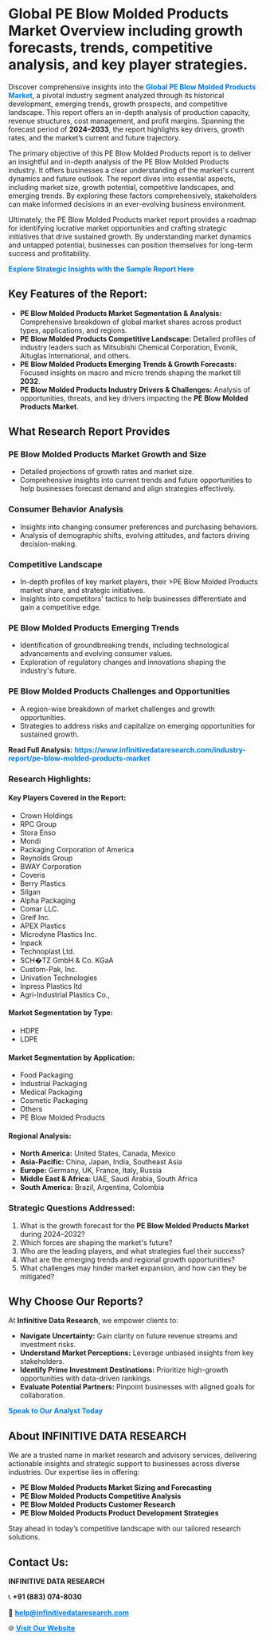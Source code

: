 <h1>Global PE Blow Molded Products Market Overview including growth forecasts, trends, competitive analysis, and key player strategies.</h1>
<p>
Discover comprehensive insights into the 
<a href="https://www.infinitivedataresearch.com/industry-report/pe-blow-molded-products-market" rel="dofollow" style="color: #007BFF; text-decoration: none;"><strong>Global PE Blow Molded Products Market</strong></a>, a pivotal industry segment analyzed through its historical development, emerging trends, growth prospects, and competitive landscape. This report offers an in-depth analysis of production capacity, revenue structures, cost management, and profit margins. Spanning the forecast period of <strong>2024–2033</strong>, the report highlights key drivers, growth rates, and the market’s current and future trajectory.
</p>
<p>
The primary objective of this PE Blow Molded Products report is to deliver an insightful and in-depth analysis of the PE Blow Molded Products industry. It offers businesses a clear understanding of the market's current dynamics and future outlook. The report dives into essential aspects, including market size, growth potential, competitive landscapes, and emerging trends. By exploring these factors comprehensively, stakeholders can make informed decisions in an ever-evolving business environment.
</p>
<p>
Ultimately, the PE Blow Molded Products market report provides a roadmap for identifying lucrative market opportunities and crafting strategic initiatives that drive sustained growth. By understanding market dynamics and untapped potential, businesses can position themselves for long-term success and profitability.
</p>
<p>
<a href="https://www.infinitivedataresearch.com/request-sample/reportId=103929" style="color: #007BFF; text-decoration: none;"><strong>Explore Strategic Insights with the Sample Report Here</strong></a>
</p>

<h2>Key Features of the Report:</h2>
<ul>
<li><strong>PE Blow Molded Products Market Segmentation & Analysis:</strong> Comprehensive breakdown of global market shares across product types, applications, and regions.</li>
<li><strong>PE Blow Molded Products Competitive Landscape:</strong> Detailed profiles of industry leaders such as Mitsubishi Chemical Corporation, Evonik, Altuglas International, and others.</li>
<li><strong>PE Blow Molded Products Emerging Trends & Growth Forecasts:</strong> Focused insights on macro and micro trends shaping the market till <strong>2032</strong>.</li>
<li><strong>PE Blow Molded Products Industry Drivers & Challenges:</strong> Analysis of opportunities, threats, and key drivers impacting the <strong>PE Blow Molded Products Market</strong>.</li>
</ul>

<h2>What Research Report Provides</h2>
<h3>PE Blow Molded Products Market Growth and Size</h3>
<ul>
<li>Detailed projections of growth rates and market size.</li>
<li>Comprehensive insights into current trends and future opportunities to help businesses forecast demand and align strategies effectively.</li>
</ul>

<h3>Consumer Behavior Analysis</h3>
<ul>
<li>Insights into changing consumer preferences and purchasing behaviors.</li>
<li>Analysis of demographic shifts, evolving attitudes, and factors driving decision-making.</li>
</ul>

<h3>Competitive Landscape</h3>
<ul>
<li>In-depth profiles of key market players, their >PE Blow Molded Products market share, and strategic initiatives.</li>
<li>Insights into competitors' tactics to help businesses differentiate and gain a competitive edge.</li>
</ul>

<h3>PE Blow Molded Products Emerging Trends</h3>
<ul>
<li>Identification of groundbreaking trends, including technological advancements and evolving consumer values.</li>
<li>Exploration of regulatory changes and innovations shaping the industry's future.</li>
</ul>

<h3>PE Blow Molded Products Challenges and Opportunities</h3>
<ul>
<li>A region-wise breakdown of market challenges and growth opportunities.</li>
<li>Strategies to address risks and capitalize on emerging opportunities for sustained growth.</li>
</ul>
<p><strong>Read Full Analysis:</strong> <a href="https://www.infinitivedataresearch.com/industry-report/pe-blow-molded-products-market" rel="dofollow" style="color: #007BFF; text-decoration: none;"><strong>https://www.infinitivedataresearch.com/industry-report/pe-blow-molded-products-market</strong></a></p>
<h3>Research Highlights:</h3>
<h4>Key Players Covered in the Report:</h4>
<ul><li>Crown Holdings</li><li>RPC Group</li><li>Stora Enso</li><li>Mondi</li><li>Packaging Corporation of America</li><li>Reynolds Group</li><li>BWAY Corporation</li><li>Coveris</li><li>Berry Plastics</li><li>Silgan</li><li>Alpha Packaging</li><li>Comar LLC.</li><li>Greif Inc.</li><li>APEX Plastics</li><li>Microdyne Plastics Inc.</li><li>Inpack</li><li>Technoplast Ltd.</li><li>SCH�TZ GmbH &amp; Co. KGaA</li><li>Custom-Pak, Inc.</li><li>Univation Technologies</li><li>Inpress Plastics ltd</li><li>Agri-Industrial Plastics Co.,</li></ul>
<h4>Market Segmentation by Type:</h4>
<ul><li>HDPE</li><li>LDPE</li></ul>
<h4>Market Segmentation by Application:</h4>
<ul><li>Food Packaging</li><li>Industrial Packaging</li><li>Medical Packaging</li><li>Cosmetic Packaging</li><li>Others</li><li>PE Blow Molded Products</li></ul>

<h4>Regional Analysis:</h4>
<ul>
<li><strong>North America:</strong> United States, Canada, Mexico</li>
<li><strong>Asia-Pacific:</strong> China, Japan, India, Southeast Asia</li>
<li><strong>Europe:</strong> Germany, UK, France, Italy, Russia</li>
<li><strong>Middle East & Africa:</strong> UAE, Saudi Arabia, South Africa</li>
<li><strong>South America:</strong> Brazil, Argentina, Colombia</li>
</ul>

<h3>Strategic Questions Addressed:</h3>
<ol>
<li>What is the growth forecast for the <strong>PE Blow Molded Products Market</strong> during 2024–2032?</li>
<li>Which forces are shaping the market's future?</li>
<li>Who are the leading players, and what strategies fuel their success?</li>
<li>What are the emerging trends and regional growth opportunities?</li>
<li>What challenges may hinder market expansion, and how can they be mitigated?</li>
</ol>

<h2>Why Choose Our Reports?</h2>
<p>At <strong>Infinitive Data Research</strong>, we empower clients to:</p>
<ul>
<li><strong>Navigate Uncertainty:</strong> Gain clarity on future revenue streams and investment risks.</li>
<li><strong>Understand Market Perceptions:</strong> Leverage unbiased insights from key stakeholders.</li>
<li><strong>Identify Prime Investment Destinations:</strong> Prioritize high-growth opportunities with data-driven rankings.</li>
<li><strong>Evaluate Potential Partners:</strong> Pinpoint businesses with aligned goals for collaboration.</li>
</ul>
<p><a href="https://www.infinitivedataresearch.com/industry-report/pe-blow-molded-products-market" rel="dofollow" style="color: #007BFF; text-decoration: none;"><strong>Speak to Our Analyst Today</strong></a></p>

<h2>About INFINITIVE DATA RESEARCH</h2>
<p>We are a trusted name in market research and advisory services, delivering actionable insights and strategic support to businesses across diverse industries. Our expertise lies in offering:</p>
<ul>
<li><strong>PE Blow Molded Products Market Sizing and Forecasting</strong></li>
<li><strong>PE Blow Molded Products Competitive Analysis</strong></li>
<li><strong>PE Blow Molded Products Customer Research</strong></li>
<li><strong>PE Blow Molded Products Product Development Strategies</strong></li>
</ul>
<p>Stay ahead in today’s competitive landscape with our tailored research solutions.</p>

<h2>Contact Us:</h2>
<p><strong>INFINITIVE DATA RESEARCH</strong></p>
<p>📞 <strong>+91 (883) 074-8030</strong></p>
<p>📧 <strong><a href="mailto:help@infinitivedataresearch.com" style="color: #007BFF;">help@infinitivedataresearch.com</a></strong></p>
<p>🌐 <strong><a href="https://www.infinitivedataresearch.com" rel="dofollow" style="color: #007BFF;">Visit Our Website</a></strong></p>